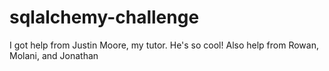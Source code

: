 # sqlalchemy-challenge
I got help from Justin Moore, my tutor. He's so cool!
Also help from Rowan, Molani, and Jonathan
